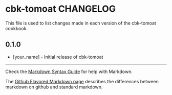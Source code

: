 # cbk-tomoat CHANGELOG

This file is used to list changes made in each version of the cbk-tomoat cookbook.

## 0.1.0
- [your_name] - Initial release of cbk-tomoat

- - -
Check the [Markdown Syntax Guide](http://daringfireball.net/projects/markdown/syntax) for help with Markdown.

The [Github Flavored Markdown page](http://github.github.com/github-flavored-markdown/) describes the differences between markdown on github and standard markdown.
